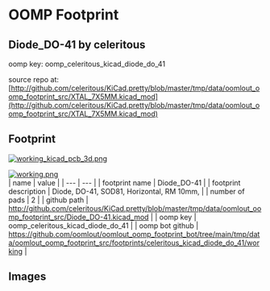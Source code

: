 # OOMP Footprint  
## Diode_DO-41  by celeritous  
  
oomp key: oomp_celeritous_kicad_diode_do_41  
  
source repo at: [http://github.com/celeritous/KiCad.pretty/blob/master/tmp/data/oomlout_oomp_footprint_src/XTAL_7X5MM.kicad_mod](http://github.com/celeritous/KiCad.pretty/blob/master/tmp/data/oomlout_oomp_footprint_src/XTAL_7X5MM.kicad_mod)  
## Footprint  
  
[![working_kicad_pcb_3d.png](working_kicad_pcb_3d_600.png)](working_kicad_pcb_3d.png)  
  
[![working.png](working_600.png)](working.png)  
| name | value | 
| --- | --- | 
| footprint name | Diode_DO-41 | 
| footprint description | Diode, DO-41, SOD81, Horizontal, RM 10mm, | 
| number of pads | 2 | 
| github path | http://github.com/celeritous/KiCad.pretty/blob/master/tmp/data/oomlout_oomp_footprint_src/Diode_DO-41.kicad_mod | 
| oomp key | oomp_celeritous_kicad_diode_do_41 | 
| oomp bot github | https://github.com/oomlout/oomlout_oomp_footprint_bot/tree/main/tmp/data/oomlout_oomp_footprint_src/footprints/celeritous_kicad_diode_do_41/working | 
## Images  
